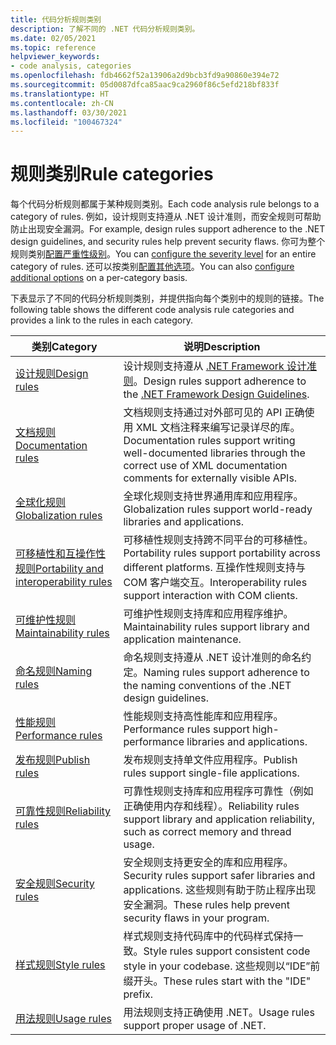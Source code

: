 ```yaml
---
title: 代码分析规则类别
description: 了解不同的 .NET 代码分析规则类别。
ms.date: 02/05/2021
ms.topic: reference
helpviewer_keywords:
- code analysis, categories
ms.openlocfilehash: fdb4662f52a13906a2d9bcb3fd9a90860e394e72
ms.sourcegitcommit: 05d0087dfca85aac9ca2960f86c5efd218bf833f
ms.translationtype: HT
ms.contentlocale: zh-CN
ms.lasthandoff: 03/30/2021
ms.locfileid: "100467324"
---
```

# <a name="rule-categories"></a><span data-ttu-id="1f86e-103">规则类别</span><span class="sxs-lookup"><span data-stu-id="1f86e-103">Rule categories</span></span>

<span data-ttu-id="1f86e-104">每个代码分析规则都属于某种规则类别。</span><span class="sxs-lookup"><span data-stu-id="1f86e-104">Each code analysis rule belongs to a category of rules.</span></span> <span data-ttu-id="1f86e-105">例如，设计规则支持遵从 .NET 设计准则，而安全规则可帮助防止出现安全漏洞。</span><span class="sxs-lookup"><span data-stu-id="1f86e-105">For example, design rules support adherence to the .NET design guidelines, and security rules help prevent security flaws.</span></span> <span data-ttu-id="1f86e-106">你可为整个规则类别[配置严重性级别](configuration-options.md#scope)。</span><span class="sxs-lookup"><span data-stu-id="1f86e-106">You can [configure the severity level](configuration-options.md#scope) for an entire category of rules.</span></span> <span data-ttu-id="1f86e-107">还可以按类别[配置其他选项](code-quality-rule-options.md#category-of-rules)。</span><span class="sxs-lookup"><span data-stu-id="1f86e-107">You can also [configure additional options](code-quality-rule-options.md#category-of-rules) on a per-category basis.</span></span>

<span data-ttu-id="1f86e-108">下表显示了不同的代码分析规则类别，并提供指向每个类别中的规则的链接。</span><span class="sxs-lookup"><span data-stu-id="1f86e-108">The following table shows the different code analysis rule categories and provides a link to the rules in each category.</span></span>

| <span data-ttu-id="1f86e-109">类别</span><span class="sxs-lookup"><span data-stu-id="1f86e-109">Category</span></span> | <span data-ttu-id="1f86e-110">说明</span><span class="sxs-lookup"><span data-stu-id="1f86e-110">Description</span></span> |
| - | - |
| [<span data-ttu-id="1f86e-111">设计规则</span><span class="sxs-lookup"><span data-stu-id="1f86e-111">Design rules</span></span>](quality-rules/design-warnings.md) | <span data-ttu-id="1f86e-112">设计规则支持遵从 [.NET Framework 设计准则](../../standard/design-guidelines/index.md)。</span><span class="sxs-lookup"><span data-stu-id="1f86e-112">Design rules support adherence to the [.NET Framework Design Guidelines](../../standard/design-guidelines/index.md).</span></span> |
| [<span data-ttu-id="1f86e-113">文档规则</span><span class="sxs-lookup"><span data-stu-id="1f86e-113">Documentation rules</span></span>](quality-rules/documentation-warnings.md) | <span data-ttu-id="1f86e-114">文档规则支持通过对外部可见的 API 正确使用 XML 文档注释来编写记录详尽的库。</span><span class="sxs-lookup"><span data-stu-id="1f86e-114">Documentation rules support writing well-documented libraries through the correct use of XML documentation comments for externally visible APIs.</span></span> |
| [<span data-ttu-id="1f86e-115">全球化规则</span><span class="sxs-lookup"><span data-stu-id="1f86e-115">Globalization rules</span></span>](quality-rules/globalization-warnings.md) | <span data-ttu-id="1f86e-116">全球化规则支持世界通用库和应用程序。</span><span class="sxs-lookup"><span data-stu-id="1f86e-116">Globalization rules support world-ready libraries and applications.</span></span> |
| [<span data-ttu-id="1f86e-117">可移植性和互操作性规则</span><span class="sxs-lookup"><span data-stu-id="1f86e-117">Portability and interoperability rules</span></span>](quality-rules/interoperability-warnings.md) | <span data-ttu-id="1f86e-118">可移植性规则支持跨不同平台的可移植性。</span><span class="sxs-lookup"><span data-stu-id="1f86e-118">Portability rules support portability across different platforms.</span></span> <span data-ttu-id="1f86e-119">互操作性规则支持与 COM 客户端交互。</span><span class="sxs-lookup"><span data-stu-id="1f86e-119">Interoperability rules support interaction with COM clients.</span></span> |
| [<span data-ttu-id="1f86e-120">可维护性规则</span><span class="sxs-lookup"><span data-stu-id="1f86e-120">Maintainability rules</span></span>](quality-rules/maintainability-warnings.md) | <span data-ttu-id="1f86e-121">可维护性规则支持库和应用程序维护。</span><span class="sxs-lookup"><span data-stu-id="1f86e-121">Maintainability rules support library and application maintenance.</span></span> |
| [<span data-ttu-id="1f86e-122">命名规则</span><span class="sxs-lookup"><span data-stu-id="1f86e-122">Naming rules</span></span>](quality-rules/naming-warnings.md) | <span data-ttu-id="1f86e-123">命名规则支持遵从 .NET 设计准则的命名约定。</span><span class="sxs-lookup"><span data-stu-id="1f86e-123">Naming rules support adherence to the naming conventions of the .NET design guidelines.</span></span> |
| [<span data-ttu-id="1f86e-124">性能规则</span><span class="sxs-lookup"><span data-stu-id="1f86e-124">Performance rules</span></span>](quality-rules/performance-warnings.md) | <span data-ttu-id="1f86e-125">性能规则支持高性能库和应用程序。</span><span class="sxs-lookup"><span data-stu-id="1f86e-125">Performance rules support high-performance libraries and applications.</span></span> |
| [<span data-ttu-id="1f86e-126">发布规则</span><span class="sxs-lookup"><span data-stu-id="1f86e-126">Publish rules</span></span>](quality-rules/publish-warnings.md) | <span data-ttu-id="1f86e-127">发布规则支持单文件应用程序。</span><span class="sxs-lookup"><span data-stu-id="1f86e-127">Publish rules support single-file applications.</span></span> |
| [<span data-ttu-id="1f86e-128">可靠性规则</span><span class="sxs-lookup"><span data-stu-id="1f86e-128">Reliability rules</span></span>](quality-rules/reliability-warnings.md) | <span data-ttu-id="1f86e-129">可靠性规则支持库和应用程序可靠性（例如正确使用内存和线程）。</span><span class="sxs-lookup"><span data-stu-id="1f86e-129">Reliability rules support library and application reliability, such as correct memory and thread usage.</span></span> |
| [<span data-ttu-id="1f86e-130">安全规则</span><span class="sxs-lookup"><span data-stu-id="1f86e-130">Security rules</span></span>](quality-rules/security-warnings.md) | <span data-ttu-id="1f86e-131">安全规则支持更安全的库和应用程序。</span><span class="sxs-lookup"><span data-stu-id="1f86e-131">Security rules support safer libraries and applications.</span></span> <span data-ttu-id="1f86e-132">这些规则有助于防止程序出现安全漏洞。</span><span class="sxs-lookup"><span data-stu-id="1f86e-132">These rules help prevent security flaws in your program.</span></span> |
| [<span data-ttu-id="1f86e-133">样式规则</span><span class="sxs-lookup"><span data-stu-id="1f86e-133">Style rules</span></span>](style-rules/index.md) | <span data-ttu-id="1f86e-134">样式规则支持代码库中的代码样式保持一致。</span><span class="sxs-lookup"><span data-stu-id="1f86e-134">Style rules support consistent code style in your codebase.</span></span> <span data-ttu-id="1f86e-135">这些规则以“IDE”前缀开头。</span><span class="sxs-lookup"><span data-stu-id="1f86e-135">These rules start with the "IDE" prefix.</span></span> |
| [<span data-ttu-id="1f86e-136">用法规则</span><span class="sxs-lookup"><span data-stu-id="1f86e-136">Usage rules</span></span>](quality-rules/usage-warnings.md) | <span data-ttu-id="1f86e-137">用法规则支持正确使用 .NET。</span><span class="sxs-lookup"><span data-stu-id="1f86e-137">Usage rules support proper usage of .NET.</span></span> |
